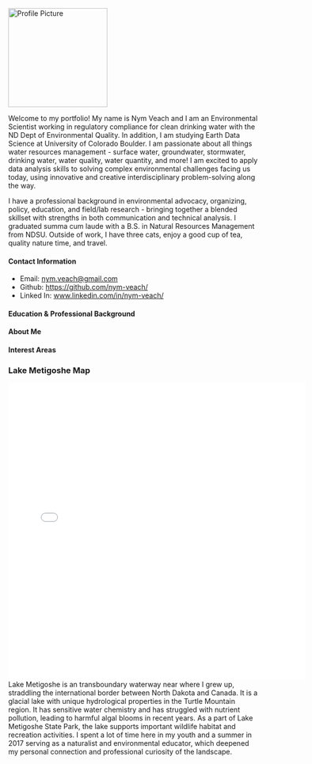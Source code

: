 <img src="img/Profile-Picture-Nym1.jpg" alt="Profile Picture" width="200">

Welcome to my portfolio! My name is Nym Veach and I am an Environmental Scientist working in regulatory compliance for clean drinking water with the ND Dept of Environmental Quality.  In addition,  I am studying Earth Data Science at University of Colorado Boulder. I am passionate about all things water resources management - surface water, groundwater, stormwater, drinking water, water quality, water quantity, and more! I am excited to apply data analysis skills to solving complex environmental challenges facing us today, using innovative and creative interdisciplinary problem-solving along the way.

I have a professional background in environmental advocacy, organizing, policy, education, and field/lab research - bringing together a blended skillset with strengths in both communication and technical analysis. I graduated summa cum laude with a B.S. in Natural Resources Management from NDSU. Outside of work, I have three cats, enjoy a good cup of tea, quality nature time, and travel. 

#### Contact Information
* Email: nym.veach@gmail.com
* Github: https://github.com/nym-veach/
* Linked In: www.linkedin.com/in/nym-veach/


#### Education & Professional Background
#### About Me
#### Interest Areas

### Lake Metigoshe Map
<embed type="text/html" src="img/lakemetigoshe.html" width="600" height="600">
Lake Metigoshe is an transboundary waterway near where I grew up, straddling the international border between North Dakota and Canada. It is a glacial lake with unique hydrological properties in the Turtle Mountain region. It has sensitive water chemistry and has struggled with nutrient pollution, leading to harmful algal blooms in recent years. As a part of Lake Metigoshe State Park, the lake supports important wildlife habitat and recreation activities. I spent a lot of time here in my youth and a summer in 2017 serving as a naturalist and environmental educator, which deepened my personal connection and professional curiosity of the landscape.
